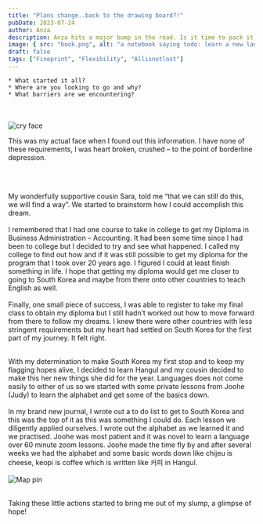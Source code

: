```yaml
---
title: "Plans change..back to the drawing board?!"
pubDate: 2023-07-24
author: Anza
description: Anza hits a major bump in the road. Is it time to pack it in or readjust?
image: { src: "book.png", alt: "a notebook saying todo: learn a new language" }
draft: false
tags: ["Fineprint", "Flexibility", "Allisnotlost"]
---
```


    * What started it all?
    * Where are you looking to go and why?
    * What barriers are we encountering?

<br />
<br />

<div class=" flex gap-8 items-center">
    <img class=" w-32 h-32" src="/cry.png" alt="cry face"> 
    <p>This was my actual face when I found out this information. I have none of
these requirements, I was heart broken, crushed – to the point of borderline
depression.</p>
</div>

<br />
<br />

My wonderfully supportive cousin Sara, told me “that we can still do this, we will find a way”.
We started to brainstorm how I could accomplish this dream.
<br />
<br />
I remembered that I had one course to take in college to get my Diploma in Business
Administration – Accounting. It had been some time since I had been to college but I
decided to try and see what happened. I called my college to find out how and if it was still
possible to get my diploma for the program that I took over 20 years ago. I figured I could at
least finish something in life. I hope that getting my diploma would get me closer to going to
South Korea and maybe from there onto other countries to teach English as well.
<br />
<br />
Finally, one small piece of success, I was able to register to take my final class to obtain my
diploma but I still hadn’t worked out how to move forward from there to follow my dreams. I
knew there were other countries with less stringent requirements but my heart had settled
on South Korea for the first part of my journey. It felt right.
<br />
<br />

With my determination to make South Korea my first stop and to keep my flagging hopes alive, I decided to learn Hangul and my cousin decided to make this her new things she did for the year. Languages does not come easily to either of us so we started with some private lessons from Joohe (Judy) to learn the alphabet and get some of the basics down.
<br />
<br />
In my brand new journal, I wrote out a to do list to get to South Korea and this was the top of it as this was something I could do. Each lesson we diligently applied ourselves. I wrote out the alphabet as we learned it and we practised. Joohe was most patient and it was novel to learn a language over 60 minute zoom lessons. Joohe made the time fly by and after several weeks we had the alphabet and some basic words down like chijeu is cheese, keopi is coffee which is written like 커피 in Hangul.
<br />
<br />
<img class=" mx-4" src="/book.png" alt="Map pin">

<br />
Taking these little actions started to bring me out of my slump, a glimpse of hope!
